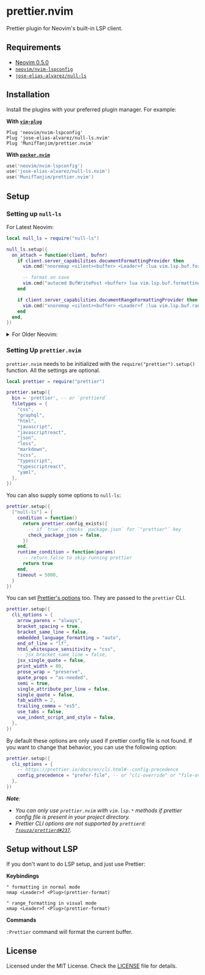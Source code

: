 # prettier.nvim

Prettier plugin for Neovim's built-in LSP client.

## Requirements

- [Neovim 0.5.0](https://github.com/neovim/neovim/releases/tag/v0.5.0)
- [`neovim/nvim-lspconfig`](https://github.com/neovim/nvim-lspconfig)
- [`jose-elias-alvarez/null-ls`](https://github.com/jose-elias-alvarez/null-ls.nvim)

## Installation

Install the plugins with your preferred plugin manager. For example:

**With [`vim-plug`](https://github.com/junegunn/vim-plug)**

```vim
Plug 'neovim/nvim-lspconfig'
Plug 'jose-elias-alvarez/null-ls.nvim'
Plug 'MunifTanjim/prettier.nvim'
```

**With [`packer.nvim`](https://github.com/wbthomason/packer.nvim)**

```lua
use('neovim/nvim-lspconfig')
use('jose-elias-alvarez/null-ls.nvim')
use('MunifTanjim/prettier.nvim')
```

## Setup

### Setting up `null-ls`

For Latest Neovim:

```lua
local null_ls = require("null-ls")

null_ls.setup({
  on_attach = function(client, bufnr)
    if client.server_capabilities.documentFormattingProvider then
      vim.cmd("nnoremap <silent><buffer> <Leader>f :lua vim.lsp.buf.formatting()<CR>")

      -- format on save
      vim.cmd("autocmd BufWritePost <buffer> lua vim.lsp.buf.formatting()")
    end

    if client.server_capabilities.documentRangeFormattingProvider then
      vim.cmd("xnoremap <silent><buffer> <Leader>f :lua vim.lsp.buf.range_formatting({})<CR>")
    end
  end,
})
```

<details>
<summary>For Older Neovim:</summary>

```lua
local null_ls = require("null-ls")

null_ls.setup({
  on_attach = function(client, bufnr)
    if client.resolved_capabilities.document_formatting then
      vim.cmd("nnoremap <silent><buffer> <Leader>f :lua vim.lsp.buf.formatting()<CR>")

      -- format on save
      vim.cmd("autocmd BufWritePost <buffer> lua vim.lsp.buf.formatting()")
    end

    if client.resolved_capabilities.document_range_formatting then
      vim.cmd("xnoremap <silent><buffer> <Leader>f :lua vim.lsp.buf.range_formatting({})<CR>")
    end
  end,
})
```
</details>

### Setting Up `prettier.nvim`

`prettier.nvim` needs to be initialized with the `require("prettier").setup()` function.
All the settings are optional.

```lua
local prettier = require("prettier")

prettier.setup({
  bin = 'prettier', -- or `prettierd`
  filetypes = {
    "css",
    "graphql",
    "html",
    "javascript",
    "javascriptreact",
    "json",
    "less",
    "markdown",
    "scss",
    "typescript",
    "typescriptreact",
    "yaml",
  },
})
```

You can also supply some options to `null-ls`:

```lua
prettier.setup({
  ["null-ls"] = {
    condition = function()
      return prettier.config_exists({
        -- if `true`, checks `package.json` for `"prettier"` key
        check_package_json = false, 
      })
    end,
    runtime_condition = function(params)
      -- return false to skip running prettier
      return true
    end,
    timeout = 5000,
  }
})
```

You can set [Prettier's options](https://prettier.io/docs/en/options.html) too.
They are passed to the `prettier` CLI.

```lua
prettier.setup({
  cli_options = {
    arrow_parens = "always",
    bracket_spacing = true,
    bracket_same_line = false,
    embedded_language_formatting = "auto",
    end_of_line = "lf",
    html_whitespace_sensitivity = "css",
    -- jsx_bracket_same_line = false,
    jsx_single_quote = false,
    print_width = 80,
    prose_wrap = "preserve",
    quote_props = "as-needed",
    semi = true,
    single_attribute_per_line = false,
    single_quote = false,
    tab_width = 2,
    trailing_comma = "es5",
    use_tabs = false,
    vue_indent_script_and_style = false,
  },
})
```

By default these options are only used if prettier config file is not found.
If you want to change that behavior, you can use the following option:

```lua
prettier.setup({
  cli_options = {
    -- https://prettier.io/docs/en/cli.html#--config-precedence
    config_precedence = "prefer-file", -- or "cli-override" or "file-override"
  },
})
```

_**Note**:_ 
  - _You can only use `prettier.nvim` with `vim.lsp.*` methods if prettier config file is present in your project directory._
  - _Prettier CLI options are not supported by `prettierd`: [`fsouza/prettierd#237`](https://github.com/fsouza/prettierd/issues/237)._

## Setup without LSP

If you don't want to do LSP setup, and just use Prettier:

**Keybindings**

```vim
" formatting in normal mode
nmap <Leader>f <Plug>(prettier-format)

" range_formatting in visual mode
xmap <Leader>f <Plug>(prettier-format)
```

**Commands**

`:Prettier` command will format the current buffer.

## License

Licensed under the MIT License. Check the [LICENSE](./LICENSE) file for details.
